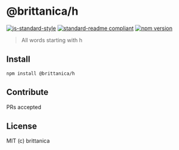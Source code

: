 # @brittanica/h

[![js-standard-style](https://img.shields.io/badge/code%20style-standard-brightgreen.svg?style=flat-square)](http://standardjs.com/)
[![standard-readme compliant](https://img.shields.io/badge/standard--readme-OK-green.svg?style=flat-square)](https://github.com/RichardLitt/standard-readme)
[![npm version](https://img.shields.io/npm/v/brittanica-h.svg?style=flat-square)](https://badge.fury.io/js/brittanica-h)

> All words starting with h

## Install
```
npm install @brittanica/h
```

## Contribute

PRs accepted

## License

MIT (c) brittanica
